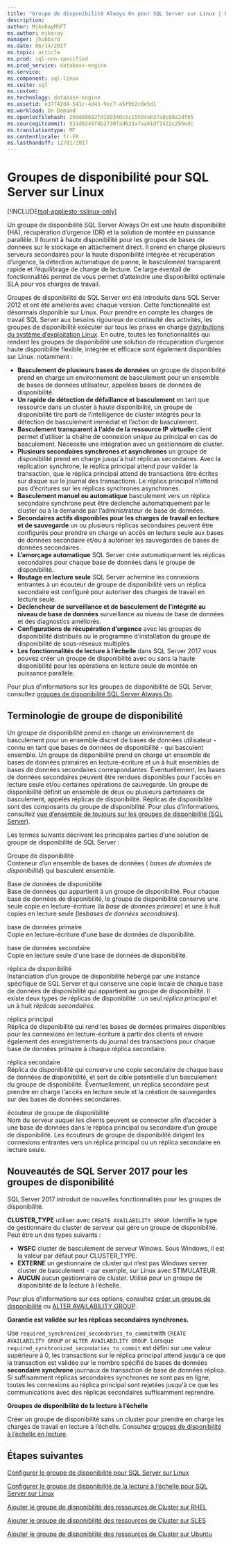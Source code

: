 ```yaml
---
title: "Groupe de disponibilité Always On pour SQL Server sur Linux | Documents Microsoft"
description: 
author: MikeRayMSFT
ms.author: mikeray
manager: jhubbard
ms.date: 06/14/2017
ms.topic: article
ms.prod: sql-non-specified
ms.prod_service: database-engine
ms.service: 
ms.component: sql-linux
ms.suite: sql
ms.custom: 
ms.technology: database-engine
ms.assetid: e37742d4-541c-4d43-9ec7-a5f9b2c0e5d1
ms.workload: On Demand
ms.openlocfilehash: 2b9d80b92fd189340c5c15504ab37a8c0022df85
ms.sourcegitcommit: 531d0245f4b2730fad623a7aa61df1422c255edc
ms.translationtype: MT
ms.contentlocale: fr-FR
ms.lasthandoff: 12/01/2017
---
```

# <a name="availability-groups-for-sql-server-on-linux"></a>Groupes de disponibilité pour SQL Server sur Linux

[!INCLUDE[tsql-appliesto-sslinux-only](../includes/tsql-appliesto-sslinux-only.md)]

Un groupe de disponibilité SQL Server Always On est une haute disponibilité (HA), récupération d’urgence (DR) et la solution de montée en puissance parallèle. Il fournit à haute disponibilité pour les groupes de bases de données sur le stockage en attachement direct. Il prend en charge plusieurs serveurs secondaires pour la haute disponibilité intégrée et récupération d’urgence, la détection automatique de panne, le basculement transparent rapide et l’équilibrage de charge de lecture. Ce large éventail de fonctionnalités permet de vous permet d’atteindre une disponibilité optimale SLA pour vos charges de travail.

Groupes de disponibilité de SQL Server ont été introduits dans SQL Server 2012 et ont été améliorés avec chaque version. Cette fonctionnalité est désormais disponible sur Linux. Pour prendre en compte les charges de travail SQL Server aux besoins rigoureux de continuité des activités, les groupes de disponibilité exécuter sur tous les prises en charge [distributions du système d’exploitation Linux](sql-server-linux-release-notes.md). En outre, toutes les fonctionnalités qui rendent les groupes de disponibilité une solution de récupération d’urgence haute disponibilité flexible, intégrée et efficace sont également disponibles sur Linux. notamment : 

- **Basculement de plusieurs bases de données** un groupe de disponibilité prend en charge un environnement de basculement pour un ensemble de bases de données utilisateur, appelées bases de données de disponibilité.
- **Un rapide de détection de défaillance et basculement** en tant que ressource dans un cluster à haute disponibilité, un groupe de disponibilité tire parti de l’intelligence de cluster intégrés pour la détection de basculement immédiat et l’action de basculement.
- **Basculement transparent à l’aide de la ressource IP virtuelle** client permet d’utiliser la chaîne de connexion unique au principal en cas de basculement. Nécessite une intégration avec un gestionnaire de cluster.
- **Plusieurs secondaires synchrones et asynchrones** un groupe de disponibilité prend en charge jusqu'à huit réplicas secondaires. Avec la réplication synchrone, le réplica principal attend pour valider la transaction, que le réplica principal attend de transactions être écrites sur disque sur le journal des transactions. Le réplica principal n’attend pas d’écritures sur les réplicas synchrones asynchrones.  
- **Basculement manuel ou automatique** basculement vers un réplica secondaire synchrone peut être déclenché automatiquement par le cluster ou à la demande par l’administrateur de base de données.
- **Secondaires actifs disponibles pour les charges de travail en lecture et de sauvegarde** un ou plusieurs réplicas secondaires peuvent être configurés pour prendre en charge un accès en lecture seule aux bases de données secondaire et/ou à autoriser les sauvegardes de bases de données secondaires.
- **L’amorçage automatique** SQL Server crée automatiquement les réplicas secondaires pour chaque base de données dans le groupe de disponibilité.
- **Routage en lecture seule** SQL Server achemine les connexions entrantes à un écouteur de groupe de disponibilité vers un réplica secondaire est configuré pour autoriser des charges de travail en lecture seule. 
- **Déclencheur de surveillance et de basculement de l’intégrité au niveau de base de données** surveillance au niveau de base de données et des diagnostics améliorés. 
- **Configurations de récupération d’urgence** avec les groupes de disponibilité distribués ou le programme d’installation du groupe de disponibilité de sous-réseaux multiples. 
- **Les fonctionnalités de lecture à l’échelle** dans SQL Server 2017 vous pouvez créer un groupe de disponibilité avec ou sans la haute disponibilité pour les opérations en lecture seule de montée en puissance parallèle. 


Pour plus d’informations sur les groupes de disponibilité de SQL Server, consultez [groupes de disponibilité SQL Server Always On](http://msdn.microsoft.com/library/hh510230.aspx).

## <a name="availability-group-terminology"></a>Terminologie de groupe de disponibilité

Un groupe de disponibilité prend en charge un environnement de basculement pour un ensemble discret de bases de données utilisateur - connu en tant que bases de données de disponibilité - qui basculent ensemble. Un groupe de disponibilité prend en charge un ensemble de bases de données primaires en lecture-écriture et un à huit ensembles de bases de données secondaires correspondantes. Éventuellement, les bases de données secondaires peuvent être rendues disponibles pour l'accès en lecture seule et/ou certaines opérations de sauvegarde. Un groupe de disponibilité définit un ensemble de deux ou plusieurs partenaires de basculement, appelés réplicas de disponibilité. Réplicas de disponibilité sont des composants du groupe de disponibilité. Pour plus d’informations, consultez [vue d’ensemble de toujours sur les groupes de disponibilité (SQL Server)](http://msdn.microsoft.com/library/ff877884.aspx).

Les termes suivants décrivent les principales parties d’une solution de groupe de disponibilité de SQL Server :

 Groupe de disponibilité  
 Conteneur d’un ensemble de bases de données ( *bases de données de disponibilité*) qui basculent ensemble.  
  
 Base de données de disponibilité  
 Base de données qui appartient à un groupe de disponibilité. Pour chaque base de données de disponibilité, le groupe de disponibilité conserve une seule copie en lecture-écriture (la *base de données primaire*) et une à huit copies en lecture seule (les*bases de données secondaires*).  
  
 base de données primaire  
 Copie en lecture-écriture d'une base de données de disponibilité.  
  
 base de données secondaire  
 Copie en lecture seule d'une base de données de disponibilité.  
  
 réplica de disponibilité  
 Instanciation d’un groupe de disponibilité hébergé par une instance spécifique de SQL Server et qui conserve une copie locale de chaque base de données de disponibilité qui appartient au groupe de disponibilité. Il existe deux types de réplicas de disponibilité : un seul *réplica principal* et un à huit *réplicas secondaires*.  
  
 réplica principal  
 Réplica de disponibilité qui rend les bases de données primaires disponibles pour les connexions en lecture-écriture à partir des clients et envoie également des enregistrements du journal des transactions pour chaque base de données primaire à chaque réplica secondaire.  
  
 réplica secondaire  
 Réplica de disponibilité qui conserve une copie secondaire de chaque base de données de disponibilité, et sert de cible potentielle d'un basculement du groupe de disponibilité. Éventuellement, un réplica secondaire peut prendre en charge l'accès en lecture seule et la création de sauvegardes sur des bases de données secondaires.  
  
 écouteur de groupe de disponibilité  
 Nom du serveur auquel les clients peuvent se connecter afin d’accéder à une base de données dans le réplica principal ou secondaire d’un groupe de disponibilité. Les écouteurs de groupe de disponibilité dirigent les connexions entrantes vers un réplica principal ou un réplica secondaire en lecture seule.  


## <a name="new-in-sql-server-2017-for-availability-groups"></a>Nouveautés de SQL Server 2017 pour les groupes de disponibilité

SQL Server 2017 introduit de nouvelles fonctionnalités pour les groupes de disponibilité.

**CLUSTER_TYPE** utiliser avec `CREATE AVAILABILITY GROUP`. Identifie le type de gestionnaire du cluster de serveur qui gère un groupe de disponibilité. Peut être un des types suivants :

   - **WSFC** cluster de basculement de serveur Winows. Sous Windows, il est la valeur par défaut pour CLUSTER_TYPE.
   - **EXTERNE** un gestionnaire de cluster qui n’est pas Windows server cluster de basculement - par exemple, sur Linux avec STIMULATEUR.
   - **AUCUN** aucun gestionnaire de cluster. Utilisé pour un groupe de disponibilité de la lecture à l’échelle.

Pour plus d’informations sur ces options, consultez [créer un groupe de disponibilité](http://msdn.microsoft.com/library/ff878399.aspx) ou [ALTER AVAILABILITY GROUP](http://msdn.microsoft.com/library/ff878601.aspx).

**Garantie est validée sur les réplicas secondaires synchrones.**

Use `required_synchronized_secondaries_to_commit`with `CREATE AVAILABILITY GROUP` or `ALTER AVAILABILITY GROUP`. Lorsque `required_synchronized_secondaries_to_commit` est défini sur une valeur supérieure à 0, les transactions sur le réplica principal attend jusqu'à ce que la transaction est validée sur le nombre spécifié de bases de données **secondaire synchrone** journaux de transaction de base de données réplica. Si suffisamment réplicas secondaires synchrones ne sont pas en ligne, toutes les connexions au réplica principal sont rejetées jusqu'à ce que les communications avec des réplicas secondaires suffisamment reprendre.

**Groupes de disponibilité de la lecture à l’échelle**

Créer un groupe de disponibilité sans un cluster pour prendre en charge les charges de travail en lecture à l’échelle. Consultez [groupes de disponibilité à l’échelle en lecture](../database-engine/availability-groups/windows/read-scale-availability-groups.md).

## <a name="next-steps"></a>Étapes suivantes

[Configurer le groupe de disponibilité pour SQL Server sur Linux](sql-server-linux-availability-group-configure-ha.md)

[Configurer le groupe de disponibilité de la lecture à l’échelle pour SQL Server sur Linux](sql-server-linux-availability-group-configure-rs.md)

[Ajouter le groupe de disponibilité des ressources de Cluster sur RHEL](sql-server-linux-availability-group-cluster-rhel.md)

[Ajouter le groupe de disponibilité des ressources de Cluster sur SLES](sql-server-linux-availability-group-cluster-sles.md)

[Ajouter le groupe de disponibilité des ressources de Cluster sur Ubuntu](sql-server-linux-availability-group-cluster-ubuntu.md)
